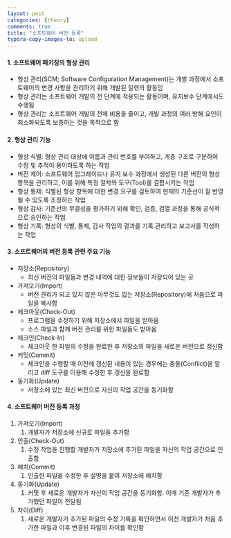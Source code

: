 ```yaml
---
layout: post
categories: [theory]
comments: true
title: "소프트웨어 버전 등록"
typora-copy-images-to: upload
---
```


#### 1. 소프트웨어 패키징의 형상 관리

- 형상 관리(SCM; Software Configuration Management)는 개발 과정에서 소프트웨어의 변경 사항을 관리하기 위해 개발된 일련의 활동임
- 형상 관리는 소프트웨어 개발의 전 단계에 적용되는 활동이며, 유지보수 단계에서도 수행됨
- 형상 관리는 소프트웨어 개발의 전체 비용을 줄이고, 개발 과정의 여러 방해 요인이 최소화되도록 보증하는 것을 목적으로 함

#### 2. 형상 관리 기능

- 형상 식별: 형상 관리 대상에 이름과 관리 번호를 부여하고, 계층 구조로 구분하여 수정 및 추적이 용이하도록 하는 작업
- 버전 제어: 소프트웨어 업그레이드나 유지 보수 과정에서 생성된 다른 버전의 형상 항목을 관리하고, 이를 위해 특정 절차와 도구(Tool)를 결합시키는 작업
- 형상 통제: 식별된 형상 항목에 대한 변경 요구를 검토하여 현재의 기준선이 잘 반영될 수 있도록 조정하는 작업
- 형상 감사: 기준선의 무결성을 평가하기 위해 확인, 검증, 검열 과정을 통해 공식적으로 승인하는 작업
- 형상 기록: 형상의 식별, 통제, 감사 작업의 결과를 기록.관리하고 보고서를 작성하는 작업

#### 3. 소프트웨어의 버전 등록 관련 주요 기능

- 저장소(Repository)
  - 최신 버전의 파일들과 변경 내역에 대한 정보들이 저장되어 있는 곳
- 가져오기(Import)
  - 버전 관리가 되고 있지 않은 아무것도 없는 저장소(Repository)에 처음으로 파일을 복사함
- 체크아웃(Check-Out)
  - 프로그램을 수정하기 위해 저장소에서 파일을 받아옴
  - 소스 파일과 함께 버전 관리를 위한 파일들도 받아옴
- 체크인(Check-In)
  - 체크아웃 한 파일의 수정을 완료한 후 저장소의 파일을 새로운 버전으로 갱신함
- 커밋(Commit)
  - 체크인을 수행할 때 이전에 갱신된 내용이 있는 경우에는 충돌(Conflict)을 알리고 diff 도구를 이용해 수정한 후 갱신을 완료함
- 동기화(Update)
  - 저장소에 있는 최신 버전으로 자신의 작업 공간을 동기화함

#### 4. 소프트웨어 버전 등록 과정

1. 가져오기(Import)
   1. 개발자가 저장소에 신규로 파일을 추가함
2. 인출(Check-Out)
   1. 수정 작업을 진행할 개발자가 저장소에 추가된 파일을 자신의 작업 공간으로 인출함
3. 예치(Commit)
   1. 인출한 파일을 수정한 후 설명을 붙여 저장소에 예치함
4. 동기화(Update)
   1. 커밋 후 새로운 개발자가 자신의 작업 공간을 동기화함. 이때 기존 개발자가 추가했던 파일이 전달됨
5. 차이(Diff)
   1. 새로운 개발자가 추가된 파일의 수정 기록을 확인하면서 이전 개발자가 처음 추가한 파일과 이후 변경된 파일의 차이를 확인함 